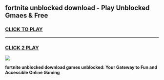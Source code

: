 
## fortnite unblocked download - Play Unblocked Gmaes & Free
<h3>
<a href="https://news.freeplayer.one?title=fortnite_unblocked_download&ref=16F">CLICK TO PLAY</a></h3>
<hr>

<h3>
<a href="https://news.freeplayer.one?title=fortnite_unblocked_download&ref=16F">CLICK 2 PLAY</a>
  
</h3>

<a href="https://news.freeplayer.one?title=fortnite_unblocked_download&ref=16F/"><img src="https://clearcache.store/games.png"></a>


**fortnite unblocked download games unblocked: Your Gateway to Fun and Accessible Online Gaming**
